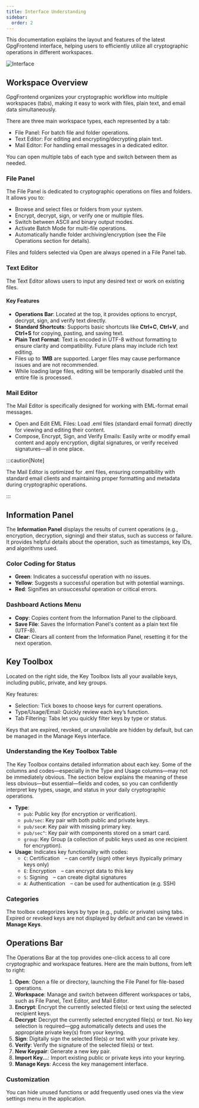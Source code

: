 ```yaml
---
title: Interface Understanding
sidebar:
  order: 2
---
```


This documentation explains the layout and features of the latest GpgFrontend
interface, helping users to efficiently utilize all cryptographic operations in
different workspaces.

![Interface](https://image.cdn.bktus.com/i/2025/06/24/f0121645a9c0d8f0e67b2b9f4d1788bd42c7674a.webp)

## Workspace Overview

GpgFrontend organizes your cryptographic workflow into multiple workspaces
(tabs), making it easy to work with files, plain text, and email data
simultaneously.

There are three main workspace types, each represented by a tab:

- File Panel: For batch file and folder operations.
- Text Editor: For editing and encrypting/decrypting plain text.
- Mail Editor: For handling email messages in a dedicated editor.

You can open multiple tabs of each type and switch between them as needed.

### File Panel

The File Panel is dedicated to cryptographic operations on files and folders. It
allows you to:

- Browse and select files or folders from your system.
- Encrypt, decrypt, sign, or verify one or multiple files.
- Switch between ASCII and binary output modes.
- Activate Batch Mode for multi-file operations.
- Automatically handle folder archiving/encryption (see the File Operations
  section for details).

Files and folders selected via Open are always opened in a File Panel tab.

### Text Editor

The Text Editor allows users to input any desired text or work on existing
files.

#### Key Features

- **Operations Bar**: Located at the top, it provides options to encrypt,
  decrypt, sign, and verify text directly.
- **Standard Shortcuts**: Supports basic shortcuts like **Ctrl+C**, **Ctrl+V**,
  and **Ctrl+S** for copying, pasting, and saving text.
- **Plain Text Format**: Text is encoded in UTF-8 without formatting to ensure
  clarity and compatibility. Future plans may include rich text editing.
- Files up to **1MB** are supported. Larger files may cause performance issues
  and are not recommended.
- While loading large files, editing will be temporarily disabled until the
  entire file is processed.

### Mail Editor

The Mail Editor is specifically designed for working with EML-format email
messages.

- Open and Edit EML Files: Load .eml files (standard email format) directly for
  viewing and editing their content.
- Compose, Encrypt, Sign, and Verify Emails: Easily write or modify email
  content and apply encryption, digital signatures, or verify received
  signatures—all in one place.

:::caution[Note]

The Mail Editor is optimized for .eml files, ensuring compatibility with standard email clients and maintaining proper formatting and metadata during cryptographic operations.

:::

## Information Panel

The **Information Panel** displays the results of current operations (e.g.,
encryption, decryption, signing) and their status, such as success or failure.
It provides helpful details about the operation, such as timestamps, key IDs,
and algorithms used.

### Color Coding for Status

- **Green**: Indicates a successful operation with no issues.
- **Yellow**: Suggests a successful operation but with potential warnings.
- **Red**: Signifies an unsuccessful operation or critical errors.

### Dashboard Actions Menu

- **Copy**: Copies content from the Information Panel to the clipboard.
- **Save File**: Saves the Information Panel's content as a plain text file
  (UTF-8).
- **Clear**: Clears all content from the Information Panel, resetting it for the
  next operation.

## Key Toolbox

Located on the right side, the Key Toolbox lists all your available keys,
including public, private, and key groups.

Key features:

- Selection: Tick boxes to choose keys for current operations.
- Type/Usage/Email: Quickly review each key’s function.
- Tab Filtering: Tabs let you quickly filter keys by type or status.

Keys that are expired, revoked, or unavailable are hidden by default, but can be
managed in the Manage Keys interface.

### Understanding the Key Toolbox Table

The Key Toolbox contains detailed information about each key. Some of the
columns and codes—especially in the Type and Usage columns—may not be
immediately obvious. The section below explains the meaning of these less
obvious—but essential—fields and codes, so you can confidently interpret key
types, usage, and status in your daily cryptographic operations.

- **Type**:
  - `pub`: Public key (for encryption or verification).
  - `pub/sec`: Key pair with both public and private keys.
  - `pub/sec#`: Key pair with missing primary key.
  - `pub/sec^`: Key pair with components stored on a smart card.
  - `group`: Key Group (a collection of public keys used as one recipient for
    encryption).
- **Usage**: Indicates key functionality with codes:
  - `C`: Certification – can certify (sign) other keys (typically primary keys only)
  - `E`: Encryption – can encrypt data to this key
  - `S`: Signing – can create digital signatures
  - `A`: Authentication – can be used for authentication (e.g. SSH)

### Categories

The toolbox categorizes keys by type (e.g., public or private) using tabs.
Expired or revoked keys are not displayed by default and can be viewed in
**Manage Keys**.

## Operations Bar

The Operations Bar at the top provides one-click access to all core
cryptographic and workspace features. Here are the main buttons, from left to
right:

1. **Open**: Open a file or directory, launching the File Panel for file-based
   operations.
2. **Workspace**: Manage and switch between different workspaces or tabs, such
   as File Panel, Text Editor, and Mail Editor.
3. **Encrypt**: Encrypt the currently selected file(s) or text using the
   selected recipient keys.
4. **Decrypt**: Decrypt the currently selected encrypted file(s) or text. No key
   selection is required—gpg automatically detects and uses the
   appropriate private key(s) from your keyring.
5. **Sign**: Digitally sign the selected file(s) or text with your private key.
6. **Verify**: Verify the signature of the selected file(s) or text.
7. **New Keypair**: Generate a new key pair.
8. **Import Key...**: Import existing public or private keys into your keyring.
9. **Manage Keys**: Access the key management interface.

### Customization

You can hide unused functions or add frequently used ones via the view settings
menu in the application.
